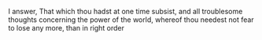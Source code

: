 I answer, That which thou hadst at one time subsist, and all troublesome thoughts concerning the power of the world, whereof thou needest not fear to lose any more, than in right order
